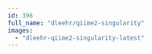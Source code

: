 ```yaml
---
id: 396
full_name: "dleehr/qiime2-singularity"
images: 
  - "dleehr-qiime2-singularity-latest"
---
```

